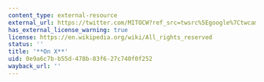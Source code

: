 ```yaml
---
content_type: external-resource
external_url: https://twitter.com/MITOCW?ref_src=twsrc%5Egoogle%7Ctwcamp%5Eserp%7Ctwgr%5Eauthor
has_external_license_warning: true
license: https://en.wikipedia.org/wiki/All_rights_reserved
status: ''
title: '**On X**'
uid: 0e9a6c7b-b55d-478b-83f6-27c740f0f252
wayback_url: ''
---
```

